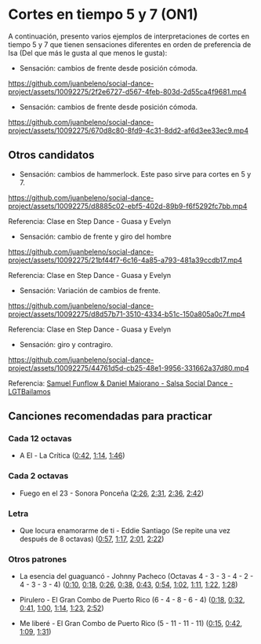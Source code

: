 # Cortes en tiempo 5 y 7 (ON1)

A continuación, presento varios ejemplos de interpretaciones de cortes en tiempo 5 y 7 que tienen sensaciones diferentes en orden de preferencia de Isa (Del que más le gusta al que menos le gusta):

- Sensación: cambios de frente desde posición cómoda.

https://github.com/juanbeleno/social-dance-project/assets/10092275/2f2e6727-d567-4feb-803d-2d55ca4f9681.mp4


- Sensación: cambios de frente desde posición cómoda.

https://github.com/juanbeleno/social-dance-project/assets/10092275/670d8c80-8fd9-4c31-8dd2-af6d3ee33ec9.mp4


## Otros candidatos

- Sensación: cambios de hammerlock. Este paso sirve para cortes en 5 y 7.

https://github.com/juanbeleno/social-dance-project/assets/10092275/d8885c02-ebf5-402d-89b9-f6f5292fc7bb.mp4

Referencia: Clase en Step Dance - Guasa y Evelyn


- Sensación: cambio de frente y giro del hombre

https://github.com/juanbeleno/social-dance-project/assets/10092275/21bf44f7-6c16-4a85-a793-481a39ccdb17.mp4

Referencia: Clase en Step Dance - Guasa y Evelyn


- Sensación: Variación de cambios de frente.

https://github.com/juanbeleno/social-dance-project/assets/10092275/d8d57b71-3510-4334-b51c-150a805a0c7f.mp4

Referencia: Clase en Step Dance - Guasa y Evelyn


- Sensación: giro y contragiro.

https://github.com/juanbeleno/social-dance-project/assets/10092275/44761d5d-cb25-48e1-9956-331662a37d80.mp4

Referencia: [Samuel Funflow & Daniel Maiorano - Salsa Social Dance - LGTBailamos](https://youtu.be/O9rB5NPlhjU?t=7)


## Canciones recomendadas para practicar


### Cada 12 octavas

- A El - La Crítica ([0:42](https://youtu.be/9wA5ONU9SGk?si=PDrDhJz_xkABh9_k&t=42), [1:14](https://youtu.be/9wA5ONU9SGk?si=viG7Nf97xmgErwSG&t=74), [1:46](https://youtu.be/9wA5ONU9SGk?si=9j8FEatwsUs02w3S&t=106))

### Cada 2 octavas

- Fuego en el 23 - Sonora Ponceña ([2:26](https://youtu.be/5404tYDaTfk?si=15owsZlDhAMYRZOv&t=146), [2:31](https://youtu.be/5404tYDaTfk?si=RdrudHm_IhwrMQ4Q&t=151), [2:36](https://youtu.be/5404tYDaTfk?si=XsBS8kHUO-MevpHy&t=156), [2:42](https://youtu.be/5404tYDaTfk?si=9JbEfHyLlSMUqcDI&t=162))


### Letra

- Que locura enamorarme de ti - Eddie Santiago (Se repite una vez después de 8 octavas) ([0:57](https://youtu.be/SqK_zXX-9k0?si=aCiUuPjRS4r2aFxJ&t=57), [1:17](https://youtu.be/SqK_zXX-9k0?si=bG1B0PIeKL6cjqkK&t=77), [2:01](https://youtu.be/SqK_zXX-9k0?si=fJcF-pjh0avb1AmW&t=121), [2:22](https://youtu.be/SqK_zXX-9k0?si=7_7nmBsiT_tYVQQG&t=142))

### Otros patrones

- La esencia del guaguancó - Johnny Pacheco (Octavas 4 - 3 - 3 - 4 - 2 - 4 - 3 - 3 - 4) ([0:10](https://youtu.be/G_cQrxL3v88?si=9YbjJXwFMUeV9Hrv&t=10), [0:18](https://youtu.be/G_cQrxL3v88?si=WiiESLd-2O-_whHP&t=18), [0:26](https://youtu.be/G_cQrxL3v88?si=a_NfZIRNNs2WMXof&t=26), [0:38](https://youtu.be/G_cQrxL3v88?si=AcSC3ZU4ONhkni-W&t=38), [0:43](https://youtu.be/G_cQrxL3v88?si=bRqYqsqOT02TninI&t=43), [0:54](https://youtu.be/G_cQrxL3v88?si=qpdwDulhJjRYcXWo&t=54), [1:02](https://youtu.be/G_cQrxL3v88?si=87H2HF1xR8y-Gotm&t=62), [1:11](https://youtu.be/G_cQrxL3v88?si=UF_BOk62j81aM6nT&t=71), [1:22](https://youtu.be/G_cQrxL3v88?si=IyOpZakHt7YWXw4X&t=82), [1:28](https://youtu.be/G_cQrxL3v88?si=_082VCF5id2Ri4NM&t=88))

- Pirulero - El Gran Combo de Puerto Rico (6 - 4 - 8 - 6 - 4) ([0:18](https://youtu.be/lU4AEQEjjfs?si=W7me_qC90YaZylbB&t=18), [0:32](https://youtu.be/lU4AEQEjjfs?si=mkdXuiSCDEi3hGrQ&t=32), [0:41](https://youtu.be/lU4AEQEjjfs?si=GNPAQerqiTYhu2jl&t=41), [1:00](https://youtu.be/lU4AEQEjjfs?si=eVP2N5guVQOTdBfl&t=60), [1:14](https://youtu.be/lU4AEQEjjfs?si=Rut5nZ2SfxPandwM&t=74), [1:23](https://youtu.be/lU4AEQEjjfs?si=4Tcr3LGF9XnALM2L&t=83), [2:52](https://youtu.be/lU4AEQEjjfs?si=Mk_0NBqZ-J_Qp_JR&t=172))

- Me liberé - El Gran Combo de Puerto Rico (5 - 11 - 11 - 11) ([0:15](https://youtu.be/frsVQWSINAI?si=qww61BypMViFb0Qc&t=15), [0:42](https://youtu.be/frsVQWSINAI?si=xgqSG88bDetu8gnR&t=42), [1:09](https://youtu.be/frsVQWSINAI?si=_DSS4q6FVCf3B3eS&t=69), [1:31](https://youtu.be/frsVQWSINAI?si=Ob9ayDVmyTZao-8A&t=91))
